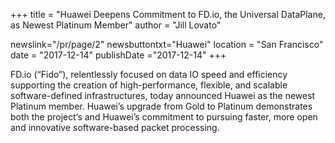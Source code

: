 +++
title = "Huawei Deepens Commitment to FD.io, the Universal DataPlane, as Newest Platinum Member"
author = "Jill Lovato"

newslink="/pr/page/2"
newsbuttontxt="Huawei"
location = "San Francisco"
date = "2017-12-14"
publishDate ="2017-12-14"
+++

FD.io (“Fido”), relentlessly focused on data IO speed and efficiency supporting the creation of high-performance, flexible, and scalable software-defined infrastructures, today announced Huawei as the newest Platinum member. Huawei’s upgrade from Gold to Platinum demonstrates both the project’s and Huawei’s commitment to pursuing faster, more open and innovative software-based packet processing.
